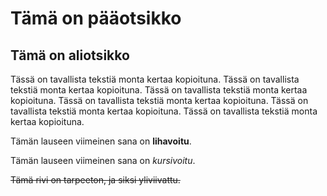 # Tämä on pääotsikko

## Tämä on aliotsikko

Tässä on tavallista tekstiä monta kertaa kopioituna. 
Tässä on tavallista tekstiä monta kertaa kopioituna. 
Tässä on tavallista tekstiä monta kertaa kopioituna. 
Tässä on tavallista tekstiä monta kertaa kopioituna. 
Tässä on tavallista tekstiä monta kertaa kopioituna. 
Tässä on tavallista tekstiä monta kertaa kopioituna. 

Tämän lauseen viimeinen sana on **lihavoitu**.

Tämän lauseen viimeinen sana on *kursivoitu*.

~~Tämä rivi on tarpeeton, ja siksi yliviivattu.~~


